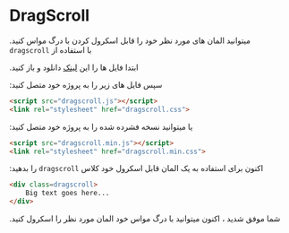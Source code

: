 # DragScroll

.میتوانید المان های مورد نظر خود را قابل اسکرول کردن با درگ مواس کنید
`dragscroll`
با استفاده از


 .ابتدا فایل ها را این
[لینک](https://github.com/MohammadAliHeidary/DragScroll/archive/refs/heads/master.zip)
دانلود و باز کنید

:سپس فایل های زیر را به پروژه خود متصل کنید

```html
<script src="dragscroll.js"></script>
<link rel="stylesheet" href="dragscroll.css">
```
:یا میتوانید نسخه فشرده شده را به پروژه خود متصل کنید

```html
<script src="dragscroll.min.js"></script>
<link rel="stylesheet" href="dragscroll.min.css">
```

:را بدهید
`dragscroll` 
اکنون برای استفاده به یک المان قابل اسکرول خود کلاس


```html
<div class=dragscroll>
    Big text goes here...
</div>
```

.شما موفق شدید ، اکنون میتوانید با درگ مواس خود المان مورد نظر را اسکرول کنید
